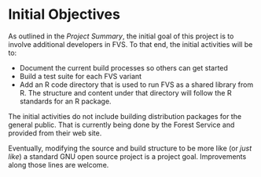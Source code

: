 # Initial Objectives #

As outlined in the _Project Summary_, the initial goal of this project is to involve additional developers in FVS. To that end, the initial activities will be to:

  * Document the current build processes so others can get started
  * Build a test suite for each FVS variant
  * Add an R code directory that is used to run FVS as a shared library from R. The structure and content under that directory will follow the R standards for an R package.

The initial activities do not include building distribution packages for the general public. That is currently being done by the Forest Service and provided from their web site.

Eventually, modifying the source and build structure to be more like (or _just like_) a standard GNU open source project is a project goal. Improvements along those lines are welcome.